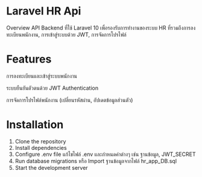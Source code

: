 # Laravel HR Api

Overview
API Backend ที่ใช้ Laravel 10 เพื่อรองรับการทำงานของระบบ HR ที่รวมถึงการลงทะเบียนพนักงาน, การเข้าสู่ระบบด้วย JWT, การจัดการโปรไฟล์

# Features
การลงทะเบียนและเข้าสู่ระบบพนักงาน

ระบบยืนยันตัวตนด้วย JWT Authentication

การจัดการโปรไฟล์พนักงาน (เปลี่ยนรหัสผ่าน, อัปเดตข้อมูลส่วนตัว)

# Installation
1. Clone the repository
2. Install dependencies
3. Configure .env file
   แก้ไขไฟล์ .env และกำหนดค่าต่างๆ เช่น ฐานข้อมูล, JWT_SECRET
4. Run database migrations หรือ Import ฐานข้อมูลจากไฟล์ hr_app_DB.sql
5. Start the development server
